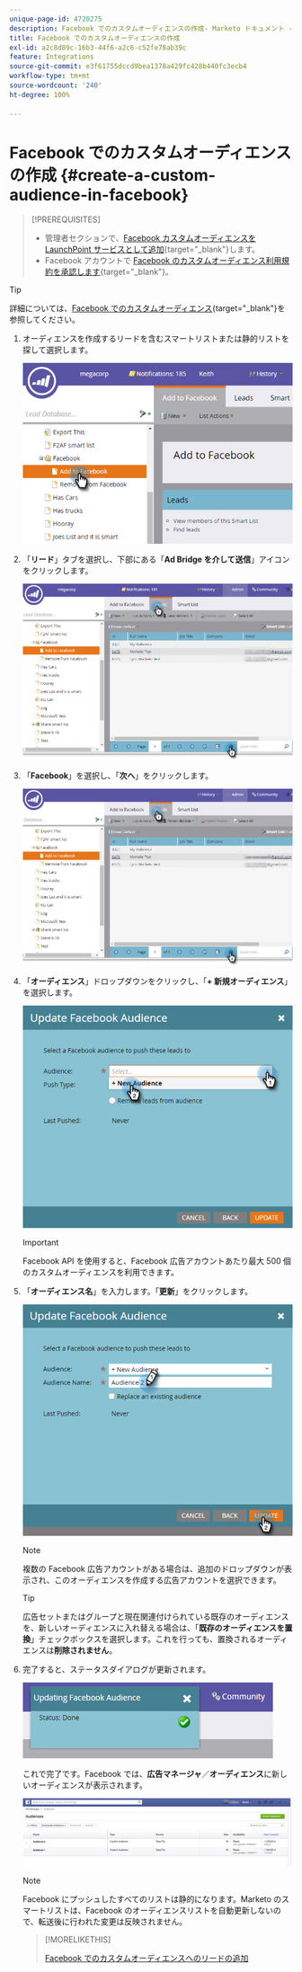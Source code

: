 ```yaml
---
unique-page-id: 4720275
description: Facebook でのカスタムオーディエンスの作成- Marketo ドキュメント - 製品ドキュメント
title: Facebook でのカスタムオーディエンスの作成
exl-id: a2c8d89c-16b3-44f6-a2c6-c52fe78ab39c
feature: Integrations
source-git-commit: e3f61755dccd9bea1378a429fc428b440fc3ecb4
workflow-type: tm+mt
source-wordcount: '240'
ht-degree: 100%

---
```


# Facebook でのカスタムオーディエンスの作成 {#create-a-custom-audience-in-facebook}

>[!PREREQUISITES]
>
>* 管理者セクションで、[Facebook カスタムオーディエンスを LaunchPoint サービスとして追加](/help/marketo/product-docs/demand-generation/ad-network-integrations/add-facebook-custom-audiences-as-a-launchpoint-service.md){target="_blank"}します。
>* Facebook アカウントで [Facebook のカスタムオーディエンス利用規約を承認します](https://www.facebook.com/ads/manage/customaudiences/tos.php){target="_blank"}。

>[!TIP]
>
>詳細については、[Facebook でのカスタムオーディエンス](https://www.facebook.com/help/341425252616329){target="_blank"}を参照してください。

1. オーディエンスを作成するリードを含むスマートリストまたは静的リストを探して選択します。

   ![](assets/create-a-custom-audience-in-facebook-1.png)

1. 「**リード**」タブを選択し、下部にある「**Ad Bridge を介して送信**」アイコンをクリックします。

   ![](assets/create-a-custom-audience-in-facebook-2.png)

1. 「**Facebook**」を選択し、「**次へ**」をクリックします。

   ![](assets/create-a-custom-audience-in-facebook-3.png)

1. 「**オーディエンス**」ドロップダウンをクリックし、「**+ 新規オーディエンス**」を選択します。

   ![](assets/create-a-custom-audience-in-facebook-4.png)

   >[!IMPORTANT]
   >
   >Facebook API を使用すると、Facebook 広告アカウントあたり最大 500 個のカスタムオーディエンスを利用できます。

1. 「**オーディエンス名**」を入力します。「**更新**」をクリックします。

   ![](assets/create-a-custom-audience-in-facebook-5.png)

   >[!NOTE]
   >
   >複数の Facebook 広告アカウントがある場合は、追加のドロップダウンが表示され、このオーディエンスを作成する広告アカウントを選択できます。

   >[!TIP]
   >
   >広告セットまたはグループと現在関連付けられている既存のオーディエンスを、新しいオーディエンスに入れ替える場合は、「**既存のオーディエンスを置換**」チェックボックスを選択します。これを行っても、置換されるオーディエンスは&#x200B;**削除されません**。

1. 完了すると、ステータスダイアログが更新されます。

   ![](assets/create-a-custom-audience-in-facebook-6.png)

   これで完了です。Facebook では、**広告マネージャ**／**オーディエンス**&#x200B;に新しいオーディエンスが表示されます。

   ![](assets/create-a-custom-audience-in-facebook-7.png)

   >[!NOTE]
   >
   >Facebook にプッシュしたすべてのリストは静的になります。Marketo のスマートリストは、Facebook のオーディエンスリストを自動更新しないので、転送後に行われた変更は反映されません。

   >[!MORELIKETHIS]
   >
   >[Facebook でのカスタムオーディエンスへのリードの追加](/help/marketo/product-docs/demand-generation/facebook/add-leads-to-a-custom-audience-in-facebook.md)
